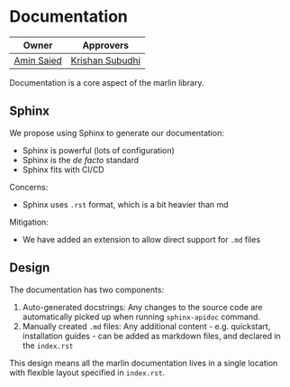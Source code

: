 # Documentation

| Owner | Approvers |
| - | - |
| [Amin Saied](mailto:amsaied@microsoft.com) | [Krishan Subudhi](mailto:krkusuk@microsoft.com) |

Documentation is a core aspect of the marlin library.

## Sphinx

We propose using Sphinx to generate our documentation:

- Sphinx is powerful (lots of configuration)
- Sphinx is the _de facto_ standard
- Sphinx fits with CI/CD

Concerns:

- Sphinx uses `.rst` format, which is a bit heavier than md

Mitigation:

- We have added an extension to allow direct support for `.md` files

## Design

The documentation has two components:

1. Auto-generated docstrings: Any changes to the source code are automatically
    picked up when running `sphinx-apidoc` command.
2. Manually created `.md` files: Any additional content - e.g. quickstart, installation
    guides - can be added as markdown files, and declared in the `index.rst`

This design means all the marlin documentation lives in a single location with
flexible layout specified in `index.rst`.